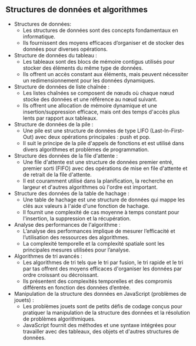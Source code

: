 ## Structures de données et algorithmes

* Structures de données:
  * Les structures de données sont des concepts fondamentaux en informatique.
  * Ils fournissent des moyens efficaces d’organiser et de stocker des données pour diverses opérations.
* Structure de données du tableau :
  * Les tableaux sont des blocs de mémoire contigus utilisés pour stocker des éléments du même type de données.
  * Ils offrent un accès constant aux éléments, mais peuvent nécessiter un redimensionnement pour les données dynamiques.
* Structure de données de liste chaînée :
  * Les listes chaînées se composent de nœuds où chaque nœud stocke des données et une référence au nœud suivant.
  * Ils offrent une allocation de mémoire dynamique et une insertion/suppression efficace, mais ont des temps d'accès plus lents par rapport aux tableaux.
* Structure de données de la pile :
  * Une pile est une structure de données de type LIFO (Last-In-First-Out) avec deux opérations principales : push et pop.
  * Il suit le principe de la pile d'appels de fonctions et est utilisé dans divers algorithmes et problèmes de programmation.
* Structure des données de la file d'attente :
  * Une file d'attente est une structure de données premier entré, premier sorti (FIFO) avec des opérations de mise en file d'attente et de retrait de la file d'attente.
  * Il est couramment utilisé dans la planification, la recherche en largeur et d'autres algorithmes où l'ordre est important.
* Structure des données de la table de hachage :
  * Une table de hachage est une structure de données qui mappe les clés aux valeurs à l'aide d'une fonction de hachage.
  * Il fournit une complexité de cas moyenne à temps constant pour l'insertion, la suppression et la récupération.
* Analyse des performances de l'algorithme :
  * L’analyse des performances implique de mesurer l’efficacité et l’utilisation des ressources des algorithmes.
  * La complexité temporelle et la complexité spatiale sont les principales mesures utilisées pour l’analyse.
* Algorithmes de tri avancés :
  * Les algorithmes de tri tels que le tri par fusion, le tri rapide et le tri par tas offrent des moyens efficaces d'organiser les données par ordre croissant ou décroissant.
  * Ils présentent des complexités temporelles et des compromis différents en fonction des données d’entrée.
* Manipulation de la structure des données en JavaScript (problèmes de jouets) :
  * Les problèmes jouets sont de petits défis de codage conçus pour pratiquer la manipulation de la structure des données et la résolution de problèmes algorithmiques.
  * JavaScript fournit des méthodes et une syntaxe intégrées pour travailler avec des tableaux, des objets et d'autres structures de données.
